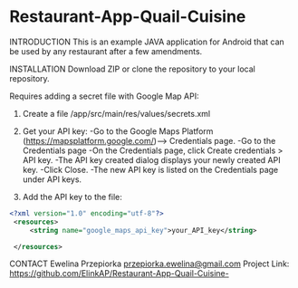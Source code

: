 # Restaurant-App-Quail-Cuisine

INTRODUCTION
This is an example JAVA application for Android that can be used by any restaurant after a few amendments.

INSTALLATION
Download ZIP or clone the repository to your local repository.

Requires adding a secret file with Google Map API:

1. Create a file
/app/src/main/res/values/secrets.xml

2. Get your API key:
-Go to the Google Maps Platform (https://mapsplatform.google.com/)--> Credentials page.
-Go to the Credentials page
-On the Credentials page, click Create credentials > API key.
-The API key created dialog displays your newly created API key.
-Click Close.
-The new API key is listed on the Credentials page under API keys.

3. Add the API key to the file:
```xml
<?xml version="1.0" encoding="utf-8"?>
 <resources>
     <string name="google_maps_api_key">your_API_key</string>

 </resources>
 ```

CONTACT
Ewelina Przepiorka przepiorka.ewelina@gmail.com
Project Link: https://github.com/ElinkAP/Restaurant-App-Quail-Cuisine-
